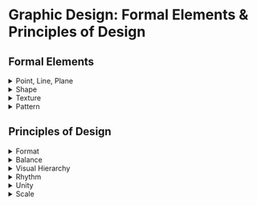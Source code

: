 # Graphic Design: Formal Elements & Principles of Design
## Formal Elements   

<details>
  <summary>Point, Line, Plane</summary>

#### line
- The basic functions of lines include: ```Define shapes, edges, forms; create images, letters, and patterns```
- Delineate boundaries and define areas within a composition
- Assist in ```visually organizing a composition and creating a line of vision``` 
- Can establish a linear mode of expression, a linear style
- When line is the predominant element used to unify a composition or to describe shapes or forms in a design (or painting), the style is termed ```linear```.

    ![linear](./imags/linear1.jpg "linear")
#### Space and Volume

 ```Point and Line```: Physical and Digital In the lettering experiments shown here, each word is written with lines, points, or both, produced with physical elements, digital illustrations, or code-generated vectors. 

  ![linear](./imags/point-and-line.jpg "linear")

 ```Three Objects```: Thirty-Three Ways This comprehensive design project encourages designers to observe, represent, and abstract visible objects using a variety of materials and techniques. Designers begin by visiting an unusual place with surprising things to see and observe, such as a local museum, aquarium, or botanical garden. They produce a substantial number of observational drawings of three objects, paying special attention to the appearance of form, color, texture, and materials. Careful observation is followed by exercises in creating word lists and drawing from memory to create a total of ninety-nine studies. The project exposes designers to the iterative design process, building individual capacity for patience, endurance, and an open mind. 

![linear](./imags/Three-Objects.jpg "linear")

 ```Spatial Translation```:
In this project, designers explore point, line, and plane as tools for
expression. They immerse themselves in a space and observe it
from multiple points of view, including different vantage points
(above, below) and different psychological orientations (as a male, a
female, a giraffe, a shrimp, etc.). Participants generate images of
their chosen spaces in diverse media, including photography,
drawing, painting, printing, collage, or video. Representations can
be literal, abstract, iconic, indexical, or symbolic. After gathering
their initial observations, designers create a series of
representations using dot stickers, tape, and cut paper. The final
application is a sequence of ten images suitable for an accordion
fold book.

![linear](./imags/point-line-plane.jpg "linear")
</details>

<details>
  <summary>Shape</summary>

- A ```curvilinear shape```, organic, or biomorphic shape is formed by curves or dominating marked flowing edges,which seems to have a naturalistic feel. It may be drawn precisely or loosely.
- An ```abstract shape``` refers to a simple or complex rearrangement, alteration, or distortion of the representation of natural appearance used for stylistic distinction and/or communication purposes.
- A ```representational shape``` is recognizable and reminds the viewer of actual objects seen in nature; it is also called a figurative shape.
- Figure(positive space)/Ground(negative space) - The figure or positive shape is a definite shape, immediately discernible as a shape. 
![federico pinto schmid art](./imags/FedericoArt.png "federico pinto schmid art")
</details>

<details>
  <summary>Texture</summary>

- The tactile quality of a surface or the simulation or representation of such a surface quality is a texture. 
- In the visual arts, there are two categories of texture: tactile and visual.
- ```Tactile textures``` have actual tactile quality and can be physically
touched and felt; they are also called actual textures. 
- ```Visual textures``` are illusions of real textures created by hand,
scanned from actual textures, or photographed. Using skills learned in drawing, painting, photography, and various other image-making media, a designer can create a great variety of textures.

```Five Squares``` Ten Inches All typefaces have an innate optical texture that results from
the accumulation of attributes such as serifs, slope, stroke width, and proportion.
Those attributes interact on the page with the size, tracking, leading, and paragraph
style selected by the designer, yielding an overall texture.
In this exercise, designers composed five justified squares of type inside a ten-inch
frame. Variation of type style, texture, and value were achieved by combining
contrasting characteristics such as old style italic serifs, uniformly weighted sans
serifs, geometric slab serifs, and so on. Light to dark value (typographic color) was
controlled through the combination of stroke width, letterspacing, and paragraph
leading.
Finally, students manipulated the scale and placement of the squares to achieve
compositional balance, tension, and depth. Squares were permitted to bleed off the
edges, reinforcing the illusion of amplification and recession. 

![texture](./imags/texture-1.jpg "texture")![texture](./imags/texture-2.jpg "texture")

![texture](./imags/texture-3.jpg "texture")![texture](./imags/texture-4.jpg "texture")

![texture](./imags/texture-5.jpg "texture")![texture](./imags/texture-6.jpg "texture")

</details>


<details>
  <summary>Pattern</summary>

- Pattern is a consistent repetition of a single visual unit or element within a given area. In all cases, there must be systematic repetition with obvious directional movement. 
- An interesting aspect of pattern is that the viewer anticipates a sequence. If you examine patterns, you will notice that their structures rely on the configuration of three basic building blocks: ```dots, lines, and grids```. 
- In a pattern, any individual small unit, whether a nonobjective or representational shape, can be based on the dot. Any moving path is based on lines, also called stripes. Any two intersecting units yield a pattern grid.
- Why is the pattern important for a brand?
  The pattern is an element that can make a difference within the visual communication; if used well, it can become a distinctive feature of your brand and make you recognizable. The use of customized patterns will help you to give your brand more personality and can become a fundamental element of recognition, especially online or on social media.  the important thing is that it reflects your brand and what you want to communicate.
- How to use It?
A pattern can make a creative work visually more exciting and recognizable. Today,
Applying a pattern on the packaging of different items helps to create a coordinated image between the various products of a brand to make it recognizable at a glance. Furthermore, the use of colour variants can help to differentiate the varieties: in this case, each colour will be associated with a particular taste, aroma, etc ... In the same way, using different textures or graphic motifs but of the same colour can help to identify a specific line of products.
</details>


## Principles of Design

<details>
  <summary>Format</summary>

- The format is the defined perimeter as well as the field it encloses—the outer edges or boundaries of a design. 
- Format refers to the field or substrate (piece of paper, mobile phone screen, outdoor billboard, etc.) for the graphic design
project. 
- Designers often use the term format to describe the type of project—that is, a poster, a CD cover, a mobile ads, and so on. Graphic designers work with a variety of formats.
</details>


<details>
  <summary>Balance</summary

- Balance is stability or equilibrium created by an even distribution of visual weight on each side of a central axis as well as by an even distribution of weight among all the elements of the composition. 
- When a design is balanced, it tends toward harmony. A balanced composition affects the viewer—communicating stability. The average viewer is averse to imbalance in a composition and reacts negatively to instability. 
- Understanding balance involves the study of several interrelated visual factors: 
  - Visual weight
  - Position
  - Arrangement.
  #### Visual Weight
  ![VisualWeight](./imags/VisualWeight.png "VisualWeight")

  Factors Affecting Visual Weight
  - Orientation and location of an element within the format
  - Line of vision (directional pull)
  - Size and shape of an element
  - Whether the element is figure or ground
  - Color: hue, value, saturation, and temperature
  - Texture
  - Density or number of elements in a given area
  - Isolation and emphasis of an element in the composition (focal point)
  - Groupings (equal groups; group of several small shapes could counterbalance one large shape)
  - Actual movement (in time-based/screen-based media, motion graphics)
  ![VisualWeight](./imags/VisualWeight-1.jpg "VisualWeight")
    ##### In two-dimensional design, weight is defined as a visual force or as visual weight. 
    ##### This visual weight refers to the relative amount of visual attraction, importance, or emphasis the element carries in a composition. 
    ##### ```Every element in a composition carries energy``` — an impression of force, strength, or weight.
    - The size, shape, value, color, and texture of a mark all contribute to an element’s visual weight. 
    - Where you position the mark on the page also affects its visual weight. The same mark positioned at different points on a page—bottom left, center, top right, or top left—will appear to change in visual weight because of its position. 
    - In visual perception, different areas of the page seem to carry more or less visual weight. 
      ##### Symmetry 
      Symmetry is an equal distribution of visual weights, a mirroring of equivalent elements on either side of a central axis; it is also called reflection symmetry. Symmetry and approximate symmetry can communicate harmony and stability.
      ##### Asymmetry 
      Asymmetry is an equal distribution of visual weights achieved through weight and counterweight by balancing one element with the weight of a counterpointing element without mirroring elements on either side of a central axis (Figure 2-8). To achieve asymmetrical balance, the position, visual weight, size, value, color, shape, and texture of a mark on the page must be considered and weighed against every other mark. Every element and its position contribute to the overall balancing effect in a composition. （Most designer use asymmetry to their artworks.）
       
      ![asymmetry](./imags/Asymmetry.jpg "asymmetry-1")![asymmetry](./imags/Asymmetry-1.jpg "asymmetry-1")![asymmetry-2](./imags/asymmetry-2.jpg "asymmetry-2")

      ```Disrupted Symmetry``` The designer has disrupted this symmetrical cross form to signify political unrest among factions in Uganda around the HIV/AIDS crisis. Narrative text lines alternate between clarity and obfuscation, ultimately erupting in chaos, yielding a dynamic counterpoint balance. 

      ![Disrupted-Symmetry](./imags/Disrupted-Symmetry.jpg "Disrupted-Symmetry")
      ##### Radial balance 
      Radial balance is symmetry achieved through a combination of horizontally and vertically oriented symmetry (Diagram2-15). Elements radiate out from a point in the center of the composition.
      
      ![Symmetry](./imags/Symmetry.jpg "Symmetry")
</details>

<details>
  <summary>Visual Hierarchy</summary>

- One of the primary purposes of graphic design is to ```communicate information```, and visual hierarchy is the primary principle for ```organizing information```. 
- To guide the viewer, the designer uses visual hierarchy, ```the arrangement of all graphic elements according to emphasis```. 
  - Emphasis is the arrangement of visual elements according to importance, stressing some elements over others, making some superordinate (dominant) elements and subordinating other elements. 
  - Basically, the designer determines which graphic elements the viewer will see first, second, third, and so on. 
  #### The designer must determine what to emphasize and what to de-emphasize. if you give emphasis to all elements in a design, you have given it to none of them; you end up with visual chaos. 
  #### Emphasis is directly related to establishing a point of focus.
  ```The focal point``` is the part of a design that is most emphasized or accentuated, where the green chair is the focal point. ```Position, size, shape, direction, hue, value, saturation, and texture of a graphic element``` all contribute to establishing a focal point.
              ![focalPoint](./imags/focalPoint.jpg "focalPoint")
  #### Ways to Achieve Emphasis
  To establish a visual hierarchy, decide on the importance of the graphic elements (images and type) of your design. Create a flow of information from the most important graphic element to the least.
  Emphasis by Isolation
  Isolating a shape focuses attention on it (focused attention equals more visual weight). Please note that a focal point usually carries a good amount of visual weight and must be counterbalanced accordingly with other elements in a composition.
  
  ![Emphasis](./imags/Emphasis.jpg "Emphasis")
  - ###### Emphasis by Placement
  How the viewer moves visually through a spatial composition is an ongoing topic of study. It has been shown that viewers have preferences for specific regions of a page. Placing a graphic element at a specific position in a composition, such as the foreground, the top-left corner, or the center/middle of a page, attracts most viewers' gaze most easily.
  - ###### Emphasis Through Scale
  The size and scale of shapes or objects play an important role in emphasis and creating the illusion of spatial depth. Used effectively, the size of one shape or object in relation to another—what we call scale—can make elements appear to move forward or backward on the page. Large shapes and forms tend to attract more attention. However, a very small object can also attract attention if it is seen in contrast to many larger ones.
  - ###### Emphasis Through Contrast
  Through contrast—light versus dark, smooth versus rough, bright versus dull—you can emphasize some graphic elements over others. For example, a dark shape amid a field of lighter shapes might become a focal point. Contrast also depends on and is aided by size, scale, location, shape, and/or position.
  - ###### Emphasis Through Direction and Pointers 
  Elements such as arrows and diagonals use direction to point viewers’s eyes to where they should go.
  - ###### Emphasis Through Diagrammatic Structures
    - ```Tree structures```. Positioning the main or superordinate element at the top with subordinated elements below it in descending order creates hierarchical relationships. Another tree structure looks similar to a tree trunk with branches; subordinate elements stem out from the main element carried by lines.
    - ```Nest structures```. This can be done either through layering(the main element is the first layer and other layers move behind it) or through containment (the main element contains the less significant elements). Layering for the purpose of hierarchy is critical to understand in relation to websites and information design.
    - ```Stair structures```. To illustrate hierarchy, this structure stacks elements, with the main element at the top and subordinate elements descending like stairsteps.
  
  ![DiagrammaticStructures](./imags/DiagrammaticStructures.jpg "DiagrammaticStructures")  
</details>

<details>
  <summary> Rhythm </summary>

- In graphic design, a strong and consistent repetition, a pattern of elements can set up a rhythm, which causes the viewer’s eyes to move around the page. Timing can be set by the intervals between and among the position of elements on the page. 
- Many factors can contribute to establishing rhythm — ```color,texture, figure/ground relationships, emphasis, and balance.```
    ![Rhythm](./imags/Rhythm-1.jpg "Rhythm")
  #### Repetition and Variation
  - The key to establishing rhythm in design is to understand the difference between repetition and variation. 
  - In graphic design, the repetition of rhythm is interposed by variation to create visual interest. 
  - Repetition occurs when you repeat one or a few visual elements a number times or with great or total consistency. 
  - Variation is established by a break or modification in the pattern or by changing elements, such as the color, size, shape, spacing,position, or visual weight. 
  - Variation creates visual interest to engage a viewer and add an element of surprise. However, too much variation will dilute a visual beat.
    
    ![Rhythm](./imags/Rhythm-2.jpg "Rhythm")![Rhythm](./imags/Rhythm-3.jpg "Rhythm")

  </details>

<details>
  <summary> Unity  </summary> 
All the graphic elements in a design are so interrelated they form a greater whole. All the graphic elements look as though they belong together.Viewers best understand and remember a composition that is unified. 
  #### Gestalt
  German for “form,” which places an emphasis on the perception of forms as organized wholes, primarily concerned with how the mind attempts to impose order on the world, to unify and order perceptions. 
  
  ![gestalt](./imags/gestalt.png "gestalt")
  - Simplicity - We see two circles rather than three odd shapes.
  - Similarity - We see two groups based on the size of the elements.
  - Proximity - We see two groups based on the closeness of the elements.
  - Closure - We close the gap in the shape.
  - Continuity - We see two long lines crossing rather than four short lines converging.
  - Symmetry - We tend to close symmetrical forms to make a single object.

  ![gestalt](./imags/gestalt-2.jpg "gestalt")

  ![gestalt](./imags/gestalt-3.jpg "gestalt")

  ![gestalt](./imags/gestalt-4.jpg "gestalt")

  - ##### From gestalt, we derive certain laws of perceptual organization that govern visual thinking, profoundly affecting how you construct unity in a composition. 
  - The mind attempts to create order, make connections, and to seek a whole by grouping—perceiving visual units by ```location, orientation, likeness, shape, and color.``` 
  - ##### [the law of prägnanz](https://lawsofux.com/law-of-pr%C3%A4gnanz/)
    German for “precision” or “conciseness”— which means we seek to order our experience as a whole in a regular, simple, coherent manner.

    ![Prägnanz](./imags/Pragnanz.jpg "Prägnanz")
      - The human eye likes to find simplicity and order in complex shapes because it prevents us from becoming overwhelmed with information.
      - Research confirms that people are better able to visually process and remember simple figures than complex figures.
      - The human eye simplifies complex shapes by transforming them into a single, unified shape.
  
  #### Laws of Perceptual Organization
  ![gestalt](./imags/gestalt-1.png "gestalt")
  - ##### Similarity
    like elements, those that share characteristics,are perceived as belonging together. Elements can share likeness in shape, texture, color, or direction. Dissimilar elements tend to separate from like elements.
  - ##### Proximity
    elements near each other, in spatial proximity, are perceived as belonging together.
  - ##### Continuity
    perceived visual paths or connections (actual or implied) among parts. Elements that appear as a continuation of previous elements are perceived as linked, creating an impression of movement.
  - ##### Closure
    the mind’s tendency to connect individual elements to produce a completed form, unit, or pattern.
  - ##### Common fate
    elements are likely to be perceived as a unit if they move in the same direction.
  - ##### Continuing line
    lines are always perceived as following the simplest path. If two lines break, the viewer sees the overall movement rather than the break; also called implied line.
  #### Modular grid 
  Structure and Unity - Viewers will perceive a greater sense of unity in a composition when they see or sense visual connections through the alignment of elements, objects, or edges. Because people seek order, their eyes easily pick up these relationships and make connections among the forms. 
  ![modular-grid](./imags/modular-grid.jpg "modular-grid")
  ![modular-grid](./imags/Modular-Grid.gif "modular-grid")
</details>


<details>
  <summary>Scale</summary>

  ```Scale, Depth, and Motion``` In the typographic compositions shown here, designers worked with one word or a pair of words and used changes in scale as well as placement on the page to convey the meaning of the word or word pair. Contrasts in scale can imply motion or depth as well as express differences in importance.
    
  ![Scale](./imags/Rhythm-4.jpg "Scale")![Scale](./imags/Rhythm-5.jpg "Scale")![Scale](./imags/Rhythm-6.jpg "Scale")

  ```Extreme Heights``` In the poster for a lecture at a college, designer Paul Sahre put his typography under severe pressure, yielding virtually illegible results. (He knew he had a captive audience.) 

  ![Scale](./imags/Extreme-Heights.jpg "Scale")
</details>
  

